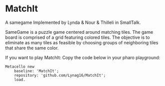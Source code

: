 # MatchIt 
A samegame Implemented by Lynda & Nour & Thilleli in SmallTalk.


SameGame is a puzzle game centered around matching tiles. The game board is comprised of a grid featuring colored tiles. 
The objective is to eliminate as many tiles as feasible by choosing groups of neighboring tiles that share the same color.

If you want to play MatchIt: Copy the code below in your pharo playground:
```
Metacello new
    baseline: 'MatchIt';
    repository: 'github.com/Lynag16/MatchIt';
    load.
```
